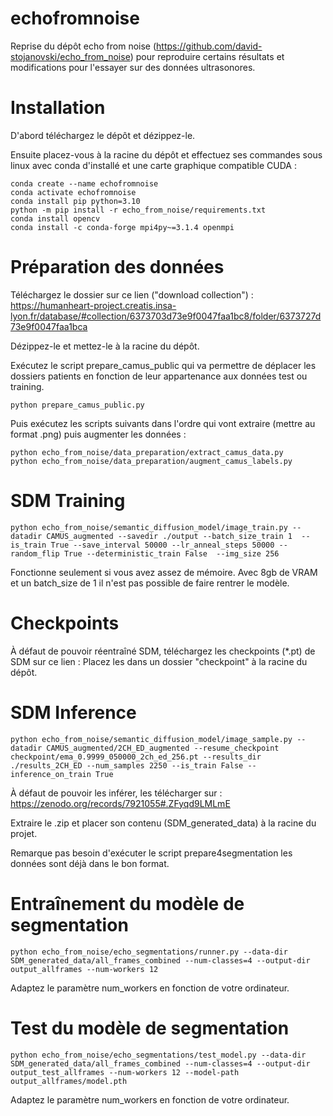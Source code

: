 # echofromnoise

Reprise du dépôt echo from noise (https://github.com/david-stojanovski/echo_from_noise) pour reproduire certains résultats et modifications pour l'essayer sur des données ultrasonores.

# Installation 

D'abord téléchargez le dépôt et dézippez-le.

Ensuite placez-vous à la racine du dépôt et effectuez ses commandes sous linux avec conda d'installé et une carte graphique compatible CUDA :
```
conda create --name echofromnoise
conda activate echofromnoise
conda install pip python=3.10
python -m pip install -r echo_from_noise/requirements.txt
conda install opencv
conda install -c conda-forge mpi4py~=3.1.4 openmpi
```

# Préparation des données

Téléchargez le dossier sur ce lien ("download collection") : https://humanheart-project.creatis.insa-lyon.fr/database/#collection/6373703d73e9f0047faa1bc8/folder/6373727d73e9f0047faa1bca

Dézippez-le et mettez-le à la racine du dépôt.

Exécutez le script prepare_camus_public qui va permettre de déplacer les dossiers patients en fonction de leur appartenance aux données test ou training.
```
python prepare_camus_public.py
```

Puis exécutez les scripts suivants dans l'ordre qui vont extraire (mettre au format .png) puis augmenter les données :
```
python echo_from_noise/data_preparation/extract_camus_data.py
python echo_from_noise/data_preparation/augment_camus_labels.py
```


# SDM Training

```
python echo_from_noise/semantic_diffusion_model/image_train.py --datadir CAMUS_augmented --savedir ./output --batch_size_train 1  --is_train True --save_interval 50000 --lr_anneal_steps 50000 --random_flip True --deterministic_train False  --img_size 256
```
Fonctionne seulement si vous avez assez de mémoire.
Avec 8gb de VRAM et un batch_size de 1 il n'est pas possible de faire rentrer le modèle.

# Checkpoints

À défaut de pouvoir réentraîné SDM, téléchargez les checkpoints (*.pt) de SDM sur ce lien :
Placez les dans un dossier "checkpoint" à la racine du dépôt.


# SDM Inference

```
python echo_from_noise/semantic_diffusion_model/image_sample.py --datadir CAMUS_augmented/2CH_ED_augmented --resume_checkpoint checkpoint/ema_0.9999_050000_2ch_ed_256.pt --results_dir ./results_2CH_ED --num_samples 2250 --is_train False --inference_on_train True
```

À défaut de pouvoir les inférer, les télécharger sur : https://zenodo.org/records/7921055#.ZFyqd9LMLmE

Extraire le .zip et placer son contenu (SDM_generated_data) à la racine du projet.

Remarque pas besoin d'exécuter le script prepare4segmentation les données sont déjà dans le bon format.


# Entraînement du modèle de segmentation

```
python echo_from_noise/echo_segmentations/runner.py --data-dir SDM_generated_data/all_frames_combined --num-classes=4 --output-dir output_allframes --num-workers 12
```
Adaptez le paramètre num_workers en fonction de votre ordinateur.


# Test du modèle de segmentation

```
python echo_from_noise/echo_segmentations/test_model.py --data-dir SDM_generated_data/all_frames_combined --num-classes=4 --output-dir output_test_allframes --num-workers 12 --model-path output_allframes/model.pth
```
Adaptez le paramètre num_workers en fonction de votre ordinateur.


